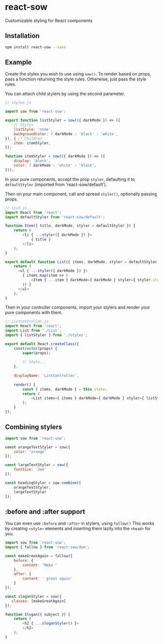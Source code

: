 # react-sow
Customizable styling for React components

## Installation

```sh
npm install react-sow --save
```

## Example

Create the styles you wish to use using `sow()`.
To render based on props, pass a function returning the style rules.
Otherwise, just pass the style rules.

You can attach child stylers by using the second parameter.

```javascript
// styles.js

import sow from 'react-sow';

export function listStyler = sow(({ darkMode }) => ({
    // Styles
    listStyle: 'none',
    backgroundColor: ? darkMode : 'black' : 'white',
}), { // Children
    item: itemStyler,
});

function itemStyler = sow(({ darkMode }) => ({
    display: 'block',
    color: ? darkMode : 'white' : 'black',
}));
```

In your pure components, accept the prop `styler`,
defaulting it to `defaultStyler` (imported from 'react-sow/default').

Then on your main component, call and spread `styler()`,
optionally passing props.

```javascript
// List.js
import React from 'react';
import defaultStyler from 'react-sow/default';

function Item({ title, darkMode, styler = defaultStyler }) {
    return (
        <li { ...styler({ darkMode }) }>
            { title }
        </li>
    );
}

export default function List({ items, darkMode, styler = defaultStyler }) { 
    return (
      <ul { ...styler({ darkMode }) }>
        { items.map(item => (
            <Item { ...item } darkMode={ darkMode } styler={ styler.item } />
        )) }
      </ul>  
    );
}
```

Then in your controller components, import your stylers and
render your pure components with them.

```javascript
// ListController.js
import React from 'react';
import List from './List';
import { listStyler } from './styles';

export default React.createClass({
    constructor(props) {
        super(props);
        
        // State...
    },
    
    displayName: 'ListController',
    
    render() {
        const { items, darkMode } = this.state;
        return (
            <List items={ items } darkMode={ darkMode } styler={ listStyler } />
        );
    }
});
```

## Combining stylers

```javascript
import sow from 'react-sow';

const orangeTextStyler = sow({
    color: 'orange'
});

const largeTextStyler = sow({
    fontSize: '2em'
});

const headingStyler = sow.combine([
    orangeTextStyler,
    largeTextStyler
]);
```

## :before and :after support

You can even use `:before` and `:after` in stylers, using `fallow()`
This works by creating `<style>` elements and inserting
them lazily into the `<head>` for you.

```javascript
import sow from 'react-sow';
import { fallow } from 'react-sow/dom';

const makeGreatAgain = fallow({
	before: {
		content: 'Make '
	},
    after: {
        content: ' great again'
    }
});

const sloganStyler = sow({
   classes: [makeGreatAgain]
});

function Slogan({ subject }) {
    return (
        <h2 { ...sloganStyler() }>
        </h2>
    );
}
```
